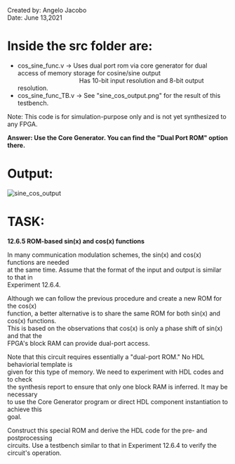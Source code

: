 Created by: Angelo Jacobo  
Date: June 13,2021  

# Inside the src folder are:
* cos_sine_func.v -> Uses dual port rom via core generator for dual access of memory storage for cosine/sine output  
&emsp;&emsp;&emsp;&emsp;&emsp;&emsp;&emsp;&emsp;&emsp;&emsp;Has 10-bit input resolution and 8-bit output resolution.
* cos_sine_func_TB.v -> See "sine_cos_output.png" for the result of this testbench.  

Note: This code is for simulation-purpose only and is not yet synthesized to any FPGA.  

**Answer: Use the Core Generator. You can find the "Dual Port ROM" option there.**

# Output:
![sine_cos_output](https://user-images.githubusercontent.com/87559347/126269562-28793d37-0563-40a6-8193-e3d29aa1213e.png)


# TASK: 
**12.6.5 ROM-based sin(x) and cos(x) functions**

In many communication modulation schemes, the sin(x) and cos(x) functions are needed  
at the same time. Assume that the format of the input and output is similar to that in      
Experiment 12.6.4.  

Although we can follow the previous procedure and create a new ROM for the cos(x)     
function, a better alternative is to share the same ROM for both sin(x) and cos(x) functions.    
This is based on the observations that cos(x) is only a phase shift of sin(x) and that the   
FPGA's block RAM can provide dual-port access.   

Note that this circuit requires essentially a "dual-port ROM." No HDL behaviorial template is  
given for this type of memory. We need to experiment with HDL codes and to check   
the synthesis report to ensure that only one block RAM is inferred. It may be necessary   
to use the Core Generator program or direct HDL component instantiation to achieve this   
goal.  

Construct this special ROM and derive the HDL code for the pre- and postprocessing   
circuits. Use a testbench similar to that in Experiment 12.6.4 to verify the circuit's operation.


